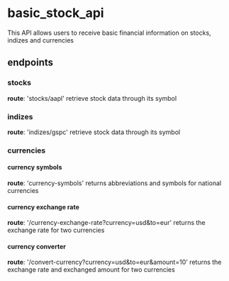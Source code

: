 # basic_stock_api
This API allows users to receive basic financial information on stocks, indizes and currencies

## endpoints
### stocks
**route**: 'stocks/aapl'
retrieve stock data through its symbol

### indizes
**route**: 'indizes/gspc'
retrieve stock data through its symbol

### currencies
#### currency symbols
**route**: 'currency-symbols'
returns abbreviations and symbols for national currencies

#### currency exchange rate
**route**: '/currency-exchange-rate?currency=usd&to=eur'
returns the exchange rate for two currencies

#### currency converter
**route**: '/convert-currency?currency=usd&to=eur&amount=10'
returns the exchange rate and exchanged amount for two currencies
